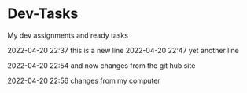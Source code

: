 # Dev-Tasks
My dev assignments and ready tasks

2022-04-20 22:37 this is a new line
2022-04-20 22:47 yet another line

2022-04-20 22:54 and now changes from the git hub site

2022-04-20 22:56 changes from my computer

